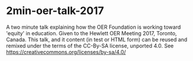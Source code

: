 # 2min-oer-talk-2017
A  two minute talk explaining how the OER Foundation is working toward 'equity' in education. Given to the Hewlett OER Meeting 2017, Toronto, Canada.
This talk, and it content (in test or HTML form) can be reused and remixed under the terms of the CC-By-SA license, unported 4.0. See https://creativecommons.org/licenses/by-sa/4.0/
